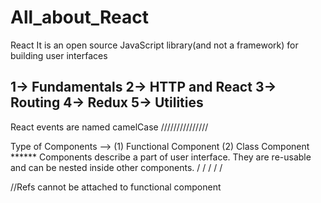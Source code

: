 # All_about_React
React 
It is an open source JavaScript library(and not a framework) for building user interfaces

1-> Fundamentals
2-> HTTP and React
3-> Routing
4-> Redux
5-> Utilities
------------
React events are named camelCase  ///////////////


Type of Components --> (1) Functional Component
                       (2) Class Component   ******
Components describe a part of user interface.
They are re-usable and can be nested inside other components.
  / / / / /
  
//Refs cannot be attached to functional component
